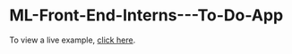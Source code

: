 # ML-Front-End-Interns---To-Do-App

To view a live example, [click here](https://ml-front-end-interns-to-do-app.vercel.app/).
